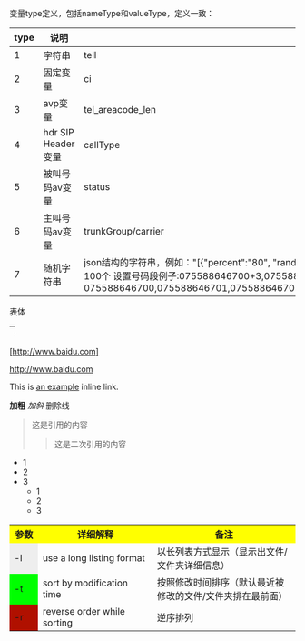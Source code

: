 变量type定义，包括nameType和valueType，定义一致：

| type | 说明               | 示例               |
| ---- | ------------------ | ------------------ |
| 1    | 字符串             | tell               |
| 2    | 固定变量           | ci                 |
| 3    | avp变量            | tel_areacode_len   |
| 4    | hdr SIP Header变量 | callType           |
| 5    | 被叫号码av变量     | status             |
| 6    | 主叫号码av变量     | trunkGroup/carrier |
| 7    | 随机字符串    | json结构的字符串，例如："[{"percent":"80", "randomstr":["test1,test2,test3"], "randomSize":3 },{"percent":"20", "randomstr":["test1,test2,test3"], "randomSize":3}]" （系统会在此数组中根据比例选择对应的`randomstr`字段中的值随机选择一个,此字段最大支持100个 设置号码段例子:075588646700+3,075588646801+9,075588646901,代码自动展开结果：075588646700,075588646701,075588646702,075588646703,075588646801,075588646802,075588646803,075588646804,075588646805,075588646806,075588646807,075588646808,075588646809,075588646810,075588646901|
 
 
 
 <table style="width:10px;height:20px;">
 	<th>表头</th>
 	<tr>表体</tr>
 </table>
 
 [http://www.baidu.com]
 
 <http://www.baidu.com>
 
 This is [an example](http://example.com/ "Title") inline link.
 
 **加粗**
 *加斜*
 ~~删除线~~
 >这是引用的内容
 >>这是二次引用的内容
 
 - 1
 - 2
 - 3
    + 1
    + 2
    + 3
    
    
<table>
  <tr>
    <th width=10%, bgcolor=yellow >参数</th>
    <th width=40%, bgcolor=yellow>详细解释</th>
    <th width="50%", bgcolor=yellow>备注</th>
  </tr>
  <tr>
    <td bgcolor=#eeeeee> -l </td>
    <td> use a long listing format  </td>
    <td> 以长列表方式显示（显示出文件/文件夹详细信息）  </td>
  </tr>
  <tr>
    <td bgcolor=#00FF00>-t </td>
    <td> sort by modification time </td>
    <td> 按照修改时间排序（默认最近被修改的文件/文件夹排在最前面） </td>
  <tr>
    <td bgcolor=rgb(0,10,0)>-r </td>
    <td> reverse order while sorting </td>
    <td>  逆序排列 </td>
  </tr>
</table>